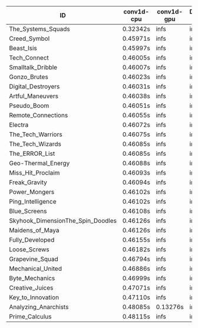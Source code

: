 |ID|conv1d-cpu|conv1d-gpu|DWSPConv2D-gpu|gemm-gpu|avg|
|-|-|-|-|-|-|
|The_Systems_Squads|0.32342s|infs|infs|4.44178s|infs|
|Creed_Symbol|0.45971s|infs|infs|4.42172s|infs|
|Beast_Isis|0.45997s|infs|infs|4.44749s|infs|
|Tech_Connect|0.46005s|infs|infs|4.44937s|infs|
|Smalltalk_Dribble|0.46007s|infs|infs|4.40841s|infs|
|Gonzo_Brutes|0.46023s|infs|infs|4.58050s|infs|
|Digital_Destroyers|0.46031s|infs|infs|4.44319s|infs|
|Artful_Maneuvers|0.46038s|infs|infs|4.46324s|infs|
|Pseudo_Boom|0.46051s|infs|infs|4.45458s|infs|
|Remote_Connections|0.46055s|infs|infs|4.49022s|infs|
|Electra|0.46072s|infs|infs|4.45009s|infs|
|The_Tech_Warriors|0.46075s|infs|infs|4.47497s|infs|
|The_Tech_Wizards|0.46085s|infs|infs|4.43717s|infs|
|The_ERROR_List|0.46085s|infs|infs|4.47083s|infs|
|Geo-Thermal_Energy|0.46088s|infs|infs|4.47647s|infs|
|Miss_Hit_Proclaim|0.46093s|infs|infs|4.42255s|infs|
|Freak_Gravity|0.46094s|infs|infs|4.45313s|infs|
|Power_Mongers|0.46102s|infs|infs|4.44656s|infs|
|Ping_Intelligence|0.46102s|infs|infs|4.46862s|infs|
|Blue_Screens|0.46108s|infs|infs|4.46062s|infs|
|Skyhook_DimensionThe_Spin_Doodles|0.46126s|infs|infs|4.45332s|infs|
|Maidens_of_Maya|0.46126s|infs|infs|4.65604s|infs|
|Fully_Developed|0.46155s|infs|infs|4.45777s|infs|
|Loose_Screws|0.46182s|infs|infs|4.43241s|infs|
|Grapevine_Squad|0.46794s|infs|infs|4.44620s|infs|
|Mechanical_United|0.46886s|infs|infs|4.50560s|infs|
|Byte_Mechanics|0.46999s|infs|infs|4.63218s|infs|
|Creative_Juices|0.47071s|infs|infs|4.65633s|infs|
|Key_to_Innovation|0.47110s|infs|infs|4.63170s|infs|
|Analyzing_Anarchists|0.48085s|0.13276s|infs|4.63849s|infs|
|Prime_Calculus|0.48115s|infs|infs|4.67371s|infs|
